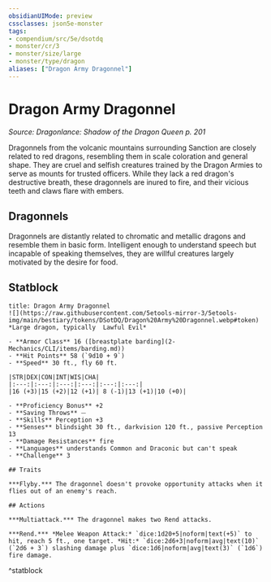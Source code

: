 ```yaml
---
obsidianUIMode: preview
cssclasses: json5e-monster
tags:
- compendium/src/5e/dsotdq
- monster/cr/3
- monster/size/large
- monster/type/dragon
aliases: ["Dragon Army Dragonnel"]
---
```

# Dragon Army Dragonnel
*Source: Dragonlance: Shadow of the Dragon Queen p. 201*  

Dragonnels from the volcanic mountains surrounding Sanction are closely related to red dragons, resembling them in scale coloration and general shape. They are cruel and selfish creatures trained by the Dragon Armies to serve as mounts for trusted officers. While they lack a red dragon's destructive breath, these dragonnels are inured to fire, and their vicious teeth and claws flare with embers.

## Dragonnels

Dragonnels are distantly related to chromatic and metallic dragons and resemble them in basic form. Intelligent enough to understand speech but incapable of speaking themselves, they are willful creatures largely motivated by the desire for food.

## Statblock

```ad-statblock
title: Dragon Army Dragonnel
![](https://raw.githubusercontent.com/5etools-mirror-3/5etools-img/main/bestiary/tokens/DSotDQ/Dragon%20Army%20Dragonnel.webp#token)
*Large dragon, typically  Lawful Evil*

- **Armor Class** 16 ([breastplate barding](2-Mechanics/CLI/items/barding.md))
- **Hit Points** 58 (`9d10 + 9`)
- **Speed** 30 ft., fly 60 ft.

|STR|DEX|CON|INT|WIS|CHA|
|:---:|:---:|:---:|:---:|:---:|:---:|
|16 (+3)|15 (+2)|12 (+1)| 8 (-1)|13 (+1)|10 (+0)|

- **Proficiency Bonus** +2
- **Saving Throws** ⏤
- **Skills** Perception +3
- **Senses** blindsight 30 ft., darkvision 120 ft., passive Perception 13
- **Damage Resistances** fire
- **Languages** understands Common and Draconic but can't speak
- **Challenge** 3

## Traits

***Flyby.*** The dragonnel doesn't provoke opportunity attacks when it flies out of an enemy's reach.

## Actions

***Multiattack.*** The dragonnel makes two Rend attacks.

***Rend.*** *Melee Weapon Attack:* `dice:1d20+5|noform|text(+5)` to hit, reach 5 ft., one target. *Hit:* `dice:2d6+3|noform|avg|text(10)` (`2d6 + 3`) slashing damage plus `dice:1d6|noform|avg|text(3)` (`1d6`) fire damage.
```
^statblock